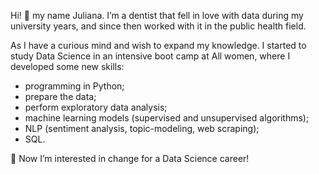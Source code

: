 Hi! 👋 
my name Juliana. I’m a dentist that fell in love with data during my university years, and since then worked with it 
in the public health field.

As I have a curious mind and wish to expand my knowledge. I started to study Data Science in an intensive boot camp at
All women, where I developed some new skills:
- programming in Python;
- prepare the data;
- perform exploratory data analysis;
- machine learning models (supervised and unsupervised algorithms);
- NLP (sentiment analysis, topic-modeling, web scraping);
- SQL. 

👀 Now I’m interested in change for a Data Science career!


<!---
Julianabsf/Julianabsf is a ✨ special ✨ repository because its `README.md` (this file) appears on your GitHub profile.
You can click the Preview link to take a look at your changes.
--->
